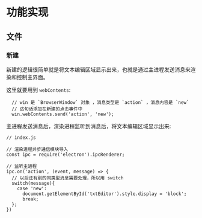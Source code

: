 # 功能实现

## 文件

### 新建

新建的逻辑很简单就是将文本编辑区域显示出来，也就是通过主进程发送消息来渲染和控制主界面。

这里就要用到 `webContents`:
```
  // win 是 `BrowserWindow` 对象 ，消息类型是 `action` ，消息内容是 `new`
  // 这句话添加在新建的点击事件中
  win.webContents.send('action', 'new');
```

主进程发送消息后，渲染进程监听到消息后，将文本编辑区域显示出来:
```
// index.js

// 渲染进程异步通信模块导入
const ipc = require('electron').ipcRenderer;

// 监听主进程
ipc.on('action', (event, message) => {
  // 以后还有别的同类型消息需要处理，所以用 switch 
  switch(message){
    case 'new':
      document.getElementById('txtEditor').style.display = 'block';
      break;
  };
})
```

